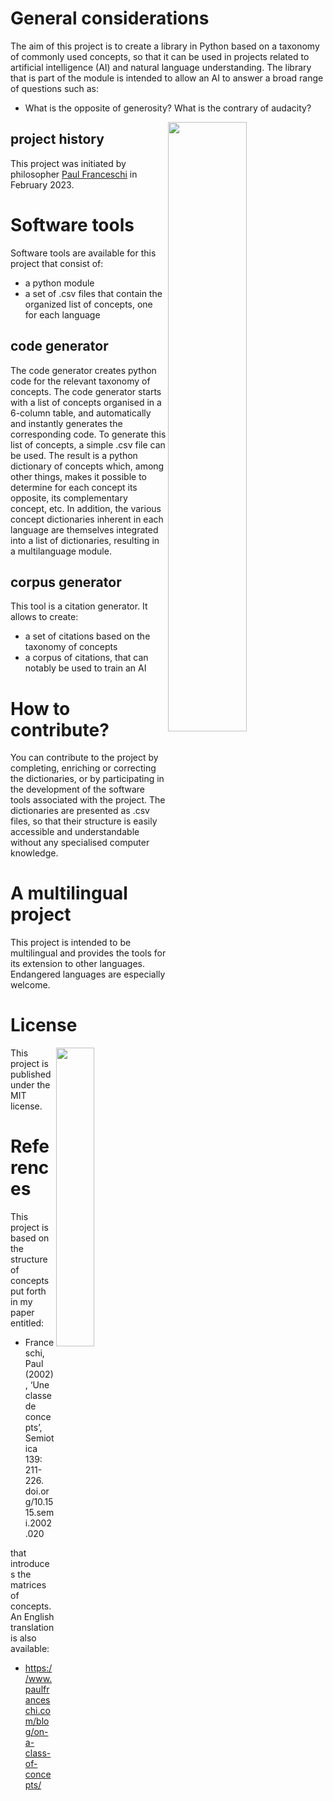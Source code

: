 # General considerations
The aim of this project is to create a library in Python based on a taxonomy of commonly used concepts, so that it can be used in projects related to artificial intelligence (AI) and natural language understanding. The library that is part of the module is intended to allow an AI to answer a broad range of questions such as:

* What is the opposite of generosity? What is the contrary of audacity?

<img align="right" width="50%" src="https://github.com/paulfranceschi/taxonomy-of-concepts/blob/main/screen.jpg">

## project history
This project was initiated by philosopher [Paul Franceschi](www.paulfranceschi.com) in February 2023.

# Software tools
Software tools are available for this project that consist of:
* a python module
* a set of .csv files that contain the organized list of concepts, one for each language

## code generator
The code generator creates python code for the relevant taxonomy of concepts. The code generator starts with a list of concepts organised in a 6-column table, and automatically and instantly generates the corresponding code. To generate this list of concepts, a simple .csv file can be used. The result is a python dictionary of concepts which, among other things, makes it possible to determine for each concept its opposite, its complementary concept, etc. In addition, the various concept dictionaries inherent in each language are themselves integrated into a list of dictionaries, resulting in a multilanguage module.

## corpus generator
This tool is a citation generator. It allows to create:
* a set of citations based on the taxonomy of concepts
* a corpus of citations, that can notably be used to train an AI

# How to contribute?
You can contribute to the project by completing, enriching or correcting the dictionaries, or by participating in the development of the software tools associated with the project. The dictionaries are presented as .csv files, so that their structure is easily accessible and understandable without any specialised computer knowledge.

# A multilingual project
This project is intended to be multilingual and provides the tools for its extension to other languages. Endangered languages are especially welcome.

# License
<img align="right" width="35%" src="https://github.com/paulfranceschi/taxonomy-of-concepts/blob/main/matrix of concepts.jpg">

This project is published under the MIT license.

# References
This project is based on the structure of concepts put forth in my paper entitled:
* Franceschi, Paul (2002), ‘Une classe de concepts’, Semiotica 139: 211-226. doi.org/10.1515.semi.2002.020

that introduces the matrices of concepts. An English translation is also available:
* https://www.paulfranceschi.com/blog/on-a-class-of-concepts/
